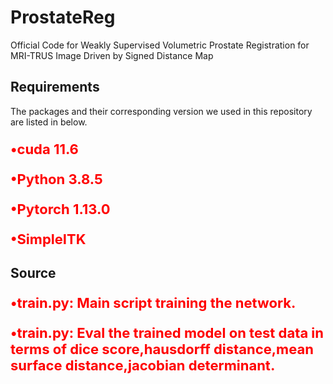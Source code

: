 # ProstateReg
Official Code for Weakly Supervised Volumetric Prostate Registration for MRI-TRUS Image Driven by Signed Distance Map

## Requirements
The packages and their corresponding version we used in this repository are listed in below.

<p style="color:red;font-size:22px;"><strong>•cuda 11.6</strong></p>
<p style="color:red;font-size:22px;"><strong>•Python 3.8.5</strong></p>
<p style="color:red;font-size:22px;"><strong>•Pytorch 1.13.0</strong></p>
<p style="color:red;font-size:22px;"><strong>•SimpleITK</strong></p>

## Source
<p style="color:red;font-size:22px;"><strong>•train.py: Main script training the network.</strong></p>
<p style="color:red;font-size:22px;"><strong>•train.py: Eval the trained model on test data in terms of dice score,hausdorff distance,mean surface distance,jacobian determinant.</strong></p>
